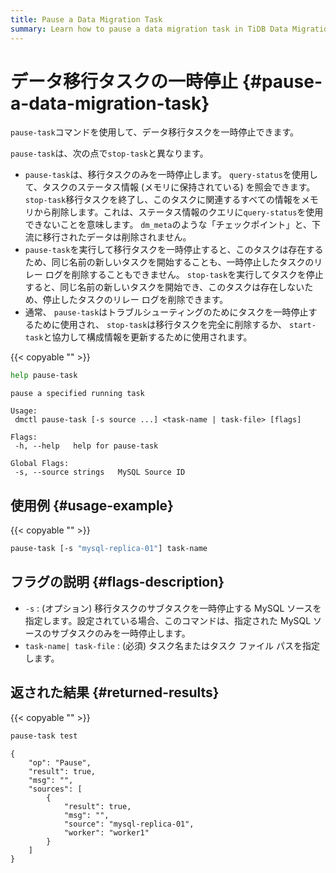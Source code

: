 ```yaml
---
title: Pause a Data Migration Task
summary: Learn how to pause a data migration task in TiDB Data Migration.
---
```


# データ移行タスクの一時停止 {#pause-a-data-migration-task}

`pause-task`コマンドを使用して、データ移行タスクを一時停止できます。

`pause-task`は、次の点で`stop-task`と異なります。

-   `pause-task`は、移行タスクのみを一時停止します。 `query-status`を使用して、タスクのステータス情報 (メモリに保持されている) を照会できます。 `stop-task`移行タスクを終了し、このタスクに関連するすべての情報をメモリから削除します。これは、ステータス情報のクエリに`query-status`を使用できないことを意味します。 `dm_meta`のような「チェックポイント」と、下流に移行されたデータは削除されません。
-   `pause-task`を実行して移行タスクを一時停止すると、このタスクは存在するため、同じ名前の新しいタスクを開始することも、一時停止したタスクのリレー ログを削除することもできません。 `stop-task`を実行してタスクを停止すると、同じ名前の新しいタスクを開始でき、このタスクは存在しないため、停止したタスクのリレー ログを削除できます。
-   通常、 `pause-task`はトラブルシューティングのためにタスクを一時停止するために使用され、 `stop-task`は移行タスクを完全に削除するか、 `start-task`と協力して構成情報を更新するために使用されます。

{{< copyable "" >}}

```bash
help pause-task
```

```
pause a specified running task

Usage:
 dmctl pause-task [-s source ...] <task-name | task-file> [flags]

Flags:
 -h, --help   help for pause-task

Global Flags:
 -s, --source strings   MySQL Source ID
```

## 使用例 {#usage-example}

{{< copyable "" >}}

```bash
pause-task [-s "mysql-replica-01"] task-name
```

## フラグの説明 {#flags-description}

-   `-s` : (オプション) 移行タスクのサブタスクを一時停止する MySQL ソースを指定します。設定されている場合、このコマンドは、指定された MySQL ソースのサブタスクのみを一時停止します。
-   `task-name| task-file` : (必須) タスク名またはタスク ファイル パスを指定します。

## 返された結果 {#returned-results}

{{< copyable "" >}}

```bash
pause-task test
```

```
{
    "op": "Pause",
    "result": true,
    "msg": "",
    "sources": [
        {
            "result": true,
            "msg": "",
            "source": "mysql-replica-01",
            "worker": "worker1"
        }
    ]
}
```
